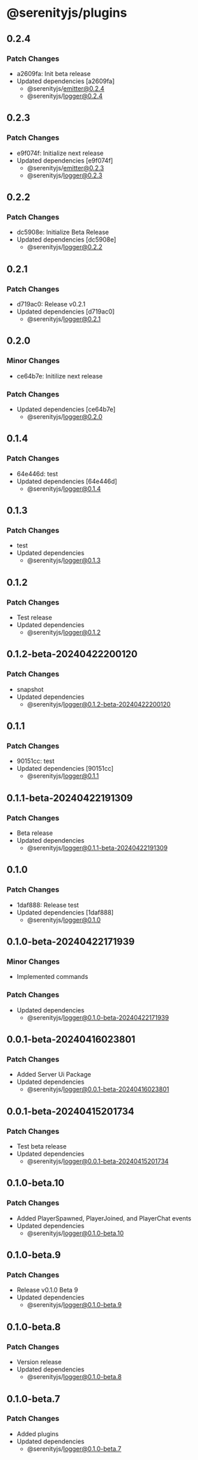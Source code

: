 # @serenityjs/plugins

## 0.2.4

### Patch Changes

- a2609fa: Init beta release
- Updated dependencies [a2609fa]
  - @serenityjs/emitter@0.2.4
  - @serenityjs/logger@0.2.4

## 0.2.3

### Patch Changes

- e9f074f: Initialize next release
- Updated dependencies [e9f074f]
  - @serenityjs/emitter@0.2.3
  - @serenityjs/logger@0.2.3

## 0.2.2

### Patch Changes

- dc5908e: Initialize Beta Release
- Updated dependencies [dc5908e]
  - @serenityjs/logger@0.2.2

## 0.2.1

### Patch Changes

- d719ac0: Release v0.2.1
- Updated dependencies [d719ac0]
  - @serenityjs/logger@0.2.1

## 0.2.0

### Minor Changes

- ce64b7e: Initilize next release

### Patch Changes

- Updated dependencies [ce64b7e]
  - @serenityjs/logger@0.2.0

## 0.1.4

### Patch Changes

- 64e446d: test
- Updated dependencies [64e446d]
  - @serenityjs/logger@0.1.4

## 0.1.3

### Patch Changes

- test
- Updated dependencies
  - @serenityjs/logger@0.1.3

## 0.1.2

### Patch Changes

- Test release
- Updated dependencies
  - @serenityjs/logger@0.1.2

## 0.1.2-beta-20240422200120

### Patch Changes

- snapshot
- Updated dependencies
  - @serenityjs/logger@0.1.2-beta-20240422200120

## 0.1.1

### Patch Changes

- 90151cc: test
- Updated dependencies [90151cc]
  - @serenityjs/logger@0.1.1

## 0.1.1-beta-20240422191309

### Patch Changes

- Beta release
- Updated dependencies
  - @serenityjs/logger@0.1.1-beta-20240422191309

## 0.1.0

### Patch Changes

- 1daf888: Release test
- Updated dependencies [1daf888]
  - @serenityjs/logger@0.1.0

## 0.1.0-beta-20240422171939

### Minor Changes

- Implemented commands

### Patch Changes

- Updated dependencies
  - @serenityjs/logger@0.1.0-beta-20240422171939

## 0.0.1-beta-20240416023801

### Patch Changes

- Added Server Ui Package
- Updated dependencies
  - @serenityjs/logger@0.0.1-beta-20240416023801

## 0.0.1-beta-20240415201734

### Patch Changes

- Test beta release
- Updated dependencies
  - @serenityjs/logger@0.0.1-beta-20240415201734

## 0.1.0-beta.10

### Patch Changes

- Added PlayerSpawned, PlayerJoined, and PlayerChat events
- Updated dependencies
  - @serenityjs/logger@0.1.0-beta.10

## 0.1.0-beta.9

### Patch Changes

- Release v0.1.0 Beta 9
- Updated dependencies
  - @serenityjs/logger@0.1.0-beta.9

## 0.1.0-beta.8

### Patch Changes

- Version release
- Updated dependencies
  - @serenityjs/logger@0.1.0-beta.8

## 0.1.0-beta.7

### Patch Changes

- Added plugins
- Updated dependencies
  - @serenityjs/logger@0.1.0-beta.7
